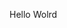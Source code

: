 Hello Wolrd









































































































































































































































































































































































































































































































































































































































































































































































































































































































































































































































































































































































































































































































































































































































































































































































































































































































































































































































































































































































































